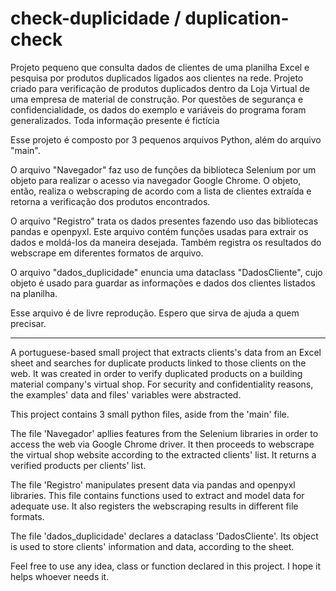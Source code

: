 # check-duplicidade / duplication-check
Projeto pequeno que consulta dados de clientes de uma planilha Excel e pesquisa por produtos duplicados ligados aos clientes na rede.
Projeto criado para verificação de produtos duplicados dentro da Loja Virtual de uma empresa de material de construção.
Por questões de segurança e confidencialidade, os dados do exemplo e variáveis do programa foram generalizados. Toda informação presente é fictícia

Esse projeto é composto por 3 pequenos arquivos Python, além do arquivo "main".

O arquivo "Navegador" faz uso de funções da biblioteca Selenium por um objeto para realizar o acesso via navegador Google Chrome. O objeto, então, realiza o webscraping de acordo com a lista de clientes extraída e retorna a verificação dos produtos encontrados.

O arquivo "Registro" trata os dados presentes fazendo uso das bibliotecas pandas e openpyxl. Este arquivo contém funções usadas para extrair os dados e moldá-los da maneira desejada. Também registra os resultados do webscrape em diferentes formatos de arquivo.

O arquivo "dados_duplicidade" enuncia uma dataclass "DadosCliente", cujo objeto é usado para guardar as informações e dados dos clientes listados na planilha.

Esse arquivo é de livre reprodução. Espero que sirva de ajuda a quem precisar.

-----------------------------------------------------------------------------------------------------------------------------------------------------------

A portuguese-based small project that extracts clients's data from an Excel sheet and searches for duplicate products linked to those clients on the web.
It was created in order to verify duplicated products on a building material company's virtual shop.
For security and confidentiality reasons, the examples' data and files' variables were abstracted.

This project contains 3 small python files, aside from the 'main' file. 

The file 'Navegador' apllies features from the Selenium libraries in order to access the web via Google Chrome driver. It then proceeds to webscrape the virtual shop website according to the extracted clients' list. It returns a verified products per clients' list.

The file 'Registro' manipulates present data via pandas and openpyxl libraries. This file contains functions used to extract and model data for adequate use. It also registers the webscraping results in different file formats.

The file 'dados_duplicidade' declares a dataclass 'DadosCliente'. Its object is used to store clients' information and data, according to the sheet.

Feel free to use any idea, class or function declared in this project. I hope it helps whoever needs it.
